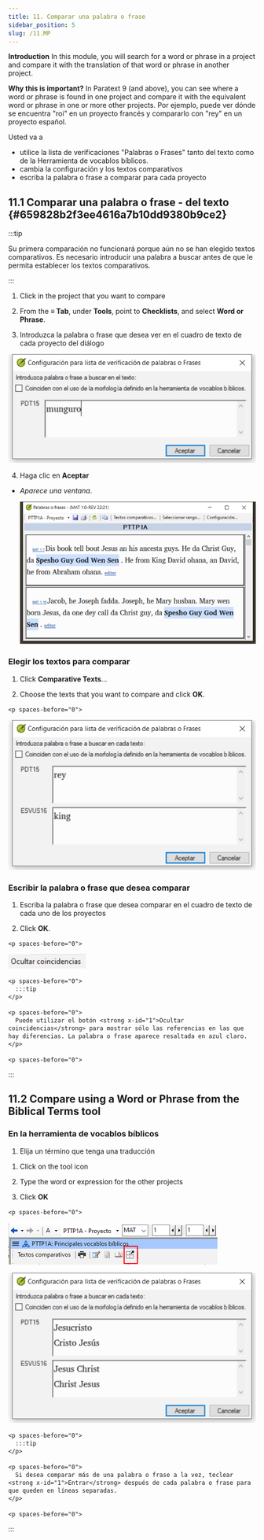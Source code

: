 ```yaml
---
title: 11. Comparar una palabra o frase
sidebar_position: 5
slug: /11.MP
---
```




**Introduction**  In this module, you will search for a word or phrase in a project and compare it with the translation of that word or phrase in another project.


**Why this is important?**  In Paratext 9 (and above), you can see where a word or phrase is found in one project and compare it with the equivalent word or phrase in one or more other projects. Por ejemplo, puede ver dónde se encuentra "roi" en un proyecto francés y compararlo con "rey" en un proyecto español.


Usted va a

- utilice la lista de verificaciones "Palabras o Frases" tanto del texto como de la Herramienta de vocablos bíblicos.
- cambia la configuración y los textos comparativos
- escriba la palabra o frase a comparar para cada proyecto

## 11.1 Comparar una palabra o frase - del texto {#659828b2f3ee4616a7b10dd9380b9ce2}


:::tip

Su primera comparación no funcionará porque aún no se han elegido textos comparativos. Es necesario introducir una palabra a buscar antes de que le permita establecer los textos comparativos.

:::




<div class='notion-row'>
<div class='notion-column' style={{width: 'calc((100% - (min(32px, 4vw) * 1)) * 0.5)'}}>

1. Click in the project that you want to compare

1. From the **≡ Tab**, under **Tools**, point to **Checklists**, and select **Word or Phrase**.

1. Introduzca la palabra o frase que desea ver en el cuadro de texto de cada proyecto del diálogo

</div><div className='notion-spacer' >
  </p> 
  
  <p spaces-before="0">
    

<div class='notion-column' style={{width: 'calc((100% - (min(32px, 4vw) * 1)) * 0.5)'}}>

![](./1724975881.png)

</div>    
    <div className='notion-spacer' >
    </div>
  </p>
  
  <ol start="4">
    <li>
      Haga clic en <strong x-id="1">Aceptar</strong>
    </li>
  </ol>
  
  <ul>
    <li>
      <p spaces-before="0">
        <em x-id="4">Aparece una ventana</em>.
      </p>
      <p spaces-before="8">
        <img src="./1832899552.png" alt="" />
      </p>
    </li>
  </ul>


<h3 id="1b10fbeee1314150907b71b710e97dbd" spaces-before="0">
  Elegir los textos para comparar
</h3>

<p spaces-before="0">


<div class='notion-row'>
<div class='notion-column' style={{width: 'calc((100% - (min(32px, 4vw) * 1)) * 0.5)'}}>

1. Click **Comparative Texts**…

1. Choose the texts that you want to compare and click **OK**.

</div>  
  <div className='notion-spacer' >
    </p> 
    
    <p spaces-before="0">
      

<div class='notion-column' style={{width: 'calc((100% - (min(32px, 4vw) * 1)) * 0.5)'}}>

![](./930301174.png)

</div>      
      <div className='notion-spacer' >
      </div>
    </p>


<h3 id="ed9ce5e42eee4988945547297f12b1e0" spaces-before="0">
  Escribir la palabra o frase que desea comparar
</h3>

<ol start="1">
  <li>
    Escriba la palabra o frase que desea comparar en el cuadro de texto de cada uno de los proyectos
  </li>
</ol>

<p spaces-before="0">

<div class='notion-row'>
<div class='notion-column' style={{width: 'calc((100% - (min(32px, 4vw) * 1)) * 0.5)'}}>

 2.   Click **OK**.

</div>  
  <div className='notion-spacer' >
    </p> 
    
    <p spaces-before="0">
      

<div class='notion-column' style={{width: 'calc((100% - (min(32px, 4vw) * 1)) * 0.5)'}}>

![](./1899548500.png)

</div>      
      <div className='notion-spacer' >
      </div>
    </p>
    
    <p spaces-before="0">
      :::tip
    </p>
    
    <p spaces-before="0">
      Puede utilizar el botón <strong x-id="1">Ocultar coincidencias</strong> para mostrar sólo las referencias en las que hay diferencias. La palabra o frase aparece resaltada en azul claro.
    </p>
    
    <p spaces-before="0">

:::
    </p>




<h2 id="14e18bd78f934875aa5084b16c1d7269" spaces-before="0">
  11.2 Compare using a Word or Phrase from the Biblical Terms tool
</h2>


<h3 id="20feff24077248faa227e0c7cdef2fec" spaces-before="0">
  En la herramienta de vocablos bíblicos
</h3>

<ol start="1">
  <li>
    Elija un término que tenga una traducción
  </li>
</ol>

<p spaces-before="0">

<div class='notion-row'>
<div class='notion-column' style={{width: 'calc((100% - (min(32px, 4vw) * 1)) * 0.5)'}}>

1. Click on the tool icon

1. Type the word or expression for the other projects

1. Click **OK**

</div>  
  <div className='notion-spacer' >
    </p> 
    
    <p spaces-before="0">
      

<div class='notion-column' style={{width: 'calc((100% - (min(32px, 4vw) * 1)) * 0.5)'}}>

![](./1940364425.png)

![](./1033499645.png)

</div>      
      <div className='notion-spacer' >
      </div>
    </p>
    
    <p spaces-before="0">
      :::tip
    </p>
    
    <p spaces-before="0">
      Si desea comparar más de una palabra o frase a la vez, teclear <strong x-id="1">Entrar</strong> después de cada palabra o frase para que queden en líneas separadas.
    </p>
    
    <p spaces-before="0">

:::
    </p>



